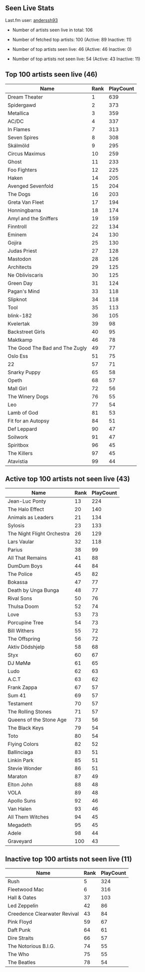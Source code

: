 ## Seen Live Stats

Last.fm user: [anderssh93](https://www.last.fm/user/anderssh93)

- Number of artists seen live in total: 106

- Number of fetched top artists: 100 (Active: 89 Inactive: 11)

- Number of top artists seen live: 46 (Active: 46 Inactive: 0)

- Number of top artists not seen live: 54 (Active: 43 Inactive: 11)

## Top 100 artists seen live (46)

Name                           | Rank | PlayCount
------------------------------ | ---- | ---------
Dream Theater                  | 1    | 639      
Spidergawd                     | 2    | 373      
Metallica                      | 3    | 359      
AC/DC                          | 4    | 337      
In Flames                      | 7    | 313      
Seven Spires                   | 8    | 308      
Skálmöld                       | 9    | 295      
Circus Maximus                 | 10   | 259      
Ghost                          | 11   | 233      
Foo Fighters                   | 12   | 225      
Haken                          | 14   | 205      
Avenged Sevenfold              | 15   | 204      
The Dogs                       | 16   | 203      
Greta Van Fleet                | 17   | 194      
Honningbarna                   | 18   | 174      
Amyl and the Sniffers          | 19   | 159      
Finntroll                      | 22   | 134      
Eminem                         | 24   | 130      
Gojira                         | 25   | 130      
Judas Priest                   | 27   | 128      
Mastodon                       | 28   | 126      
Architects                     | 29   | 125      
Ne Obliviscaris                | 30   | 125      
Green Day                      | 31   | 124      
Pagan's Mind                   | 33   | 118      
Slipknot                       | 34   | 118      
Tool                           | 35   | 113      
blink-182                      | 36   | 105      
Kvelertak                      | 39   | 98       
Backstreet Girls               | 40   | 95       
Maktkamp                       | 46   | 78       
The Good The Bad and The Zugly | 49   | 77       
Oslo Ess                       | 51   | 75       
22                             | 57   | 71       
Snarky Puppy                   | 65   | 58       
Opeth                          | 68   | 57       
Mall Girl                      | 72   | 56       
The Winery Dogs                | 76   | 55       
Leo                            | 77   | 54       
Lamb of God                    | 81   | 53       
Fit for an Autopsy             | 84   | 51       
Def Leppard                    | 90   | 47       
Soilwork                       | 91   | 47       
Spiritbox                      | 96   | 45       
The Killers                    | 97   | 45       
Atavistia                      | 99   | 44       

## Active top 100 artists not seen live (43)

Name                       | Rank | PlayCount
-------------------------- | ---- | ---------
Jean-Luc Ponty             | 13   | 224      
The Halo Effect            | 20   | 140      
Animals as Leaders         | 21   | 134      
Sylosis                    | 23   | 133      
The Night Flight Orchestra | 26   | 129      
Lars Vaular                | 32   | 118      
Parius                     | 38   | 99       
All That Remains           | 41   | 88       
DumDum Boys                | 44   | 84       
The Police                 | 45   | 82       
Bokassa                    | 47   | 77       
Death by Unga Bunga        | 48   | 77       
Rival Sons                 | 50   | 76       
Thulsa Doom                | 52   | 74       
Love                       | 53   | 73       
Porcupine Tree             | 54   | 73       
Bill Withers               | 55   | 72       
The Offspring              | 56   | 72       
Aktiv Dödshjelp            | 58   | 68       
Styx                       | 60   | 67       
DJ MøMø                    | 61   | 65       
Ludo                       | 62   | 63       
A.C.T                      | 63   | 62       
Frank Zappa                | 67   | 57       
Sum 41                     | 69   | 57       
Testament                  | 70   | 57       
The Rolling Stones         | 71   | 57       
Queens of the Stone Age    | 73   | 56       
The Black Keys             | 79   | 54       
Toto                       | 80   | 54       
Flying Colors              | 82   | 52       
Ballinciaga                | 83   | 51       
Linkin Park                | 85   | 51       
Stevie Wonder              | 86   | 51       
Maraton                    | 87   | 49       
Elton John                 | 88   | 48       
VOLA                       | 89   | 48       
Apollo Suns                | 92   | 46       
Van Halen                  | 93   | 46       
All Them Witches           | 94   | 45       
Megadeth                   | 95   | 45       
Adele                      | 98   | 44       
Graveyard                  | 100  | 43       

## Inactive top 100 artists not seen live (11)

Name                         | Rank | PlayCount
---------------------------- | ---- | ---------
Rush                         | 5    | 324      
Fleetwood Mac                | 6    | 316      
Hall & Oates                 | 37   | 103      
Led Zeppelin                 | 42   | 86       
Creedence Clearwater Revival | 43   | 84       
Pink Floyd                   | 59   | 67       
Daft Punk                    | 64   | 61       
Dire Straits                 | 66   | 57       
The Notorious B.I.G.         | 74   | 55       
The Who                      | 75   | 55       
The Beatles                  | 78   | 54       
